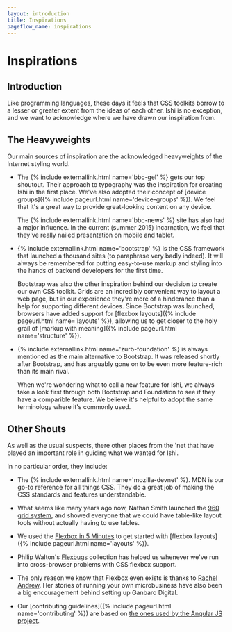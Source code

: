 ```yaml
---
layout: introduction
title: Inspirations
pageflow_name: inspirations
---
```


# Inspirations

## Introduction

Like programming languages, these days it feels that CSS toolkits borrow to a lesser or greater extent from the ideas of each other. Ishi is no exception, and we want to acknowledge where we have drawn our inspiration from.

## The Heavyweights

<p class="leader">Our main sources of inspiration are the acknowledged heavyweights of the Internet styling world.</p>

* The {% include externallink.html name='bbc-gel' %} gets our top shoutout. Their approach to typography was the inspiration for creating Ishi in the first place. We've also adopted their concept of [device groups]({% include pageurl.html name='device-groups' %}). We feel that it's a great way to provide great-looking content on any device.

   The {% include externallink.html name='bbc-news' %} site has also had a major influence. In the current (summer 2015) incarnation, we feel that they've really nailed presentation on mobile and tablet.

* {% include externallink.html name='bootstrap' %} is the CSS framework that launched a thousand sites (to paraphrase very badly indeed). It will always be remembered for putting easy-to-use markup and styling into the hands of backend developers for the first time.

   Bootstrap was also the other inspiration behind our decision to create our own CSS toolkit. Grids are an incredibly convenient way to layout a web page, but in our experience they're more of a hinderance than a help for supporting different devices. Since Bootstrap was launched, browsers have added support for [flexbox layouts]({% include pageurl.html name='layouts' %}), allowing us to get closer to the holy grail of [markup with meaning]({% include pageurl.html name='structure' %}).

* {% include externallink.html name='zurb-foundation' %} is always mentioned as the main alternative to Bootstrap. It was released shortly after Bootstrap, and has arguably gone on to be even more feature-rich than its main rival.

   When we're wondering what to call a new feature for Ishi, we always take a look first through both Bootstrap and Foundation to see if they have a comparible feature. We believe it's helpful to adopt the same terminology where it's commonly used.

## Other Shouts

<p class="leader">As well as the usual suspects, there other places from the 'net that have played an important role in guiding what we wanted for Ishi.</p>

In no particular order, they include:

* The {% include externallink.html name='mozilla-devnet' %}. MDN is our go-to reference for all things CSS. They do a great job of making the CSS standards and features understandable.

* What seems like many years ago now, Nathan Smith launched the [960 grid system](http://960.gs/), and showed everyone that we could have table-like layout tools without actually having to use tables.

* We used the [Flexbox in 5 Minutes](http://flexboxin5.com) to get started with [flexbox layouts]({% include pageurl.html name='layouts' %}).

* Philip Walton's [Flexbugs](https://github.com/philipwalton/flexbugs) collection has helped us whenever we've run into cross-browser problems with CSS flexbox support.

* The only reason we know that Flexbox even exists is thanks to [Rachel Andrew](https://rachelandrew.co.uk/). Her stories of running your own microbusiness have also been a big encouragement behind setting up Ganbaro Digital.

* Our [contributing guidelines]({% include pageurl.html name='contributing' %}) are based on [the ones used by the Angular JS project](https://github.com/angular/angular.js/blob/master/CONTRIBUTING.md).
